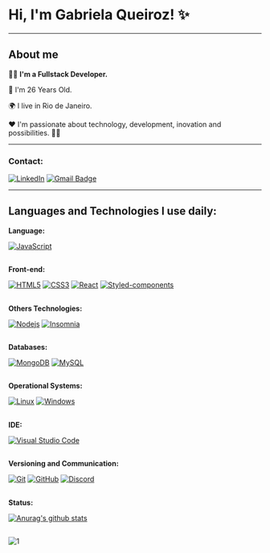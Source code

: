 
# Hi, I'm Gabriela Queiroz! ✨

---
## About me


👩‍💻 <strong>I'm a Fullstack Developer.</strong> 

👣 I'm 26 Years Old.

🌍 I live in Rio de Janeiro.

❤ I'm passionate about technology, development, inovation and  possibilities. 🎯🚀

---
 
### Contact:

[![LinkedIn](https://img.shields.io/static/v1?label=LinkedIn&message=%20&color=pink&logo=LinkedIn&style=flat-square&logoColor=white)](https://www.linkedin.com/in/gabrielaqrm/) [![Gmail Badge](https://img.shields.io/badge/-gabrielaqueirozrm@gmail.com-c14438?style=flatsquare&logo=Gmail&logoColor=white&link=mailto:gabrielaqueirozrm@gmail.com)](mailto:gabrielaqueirozrm@gmail.com)

---
## Languages and Technologies I use daily:

**Language:**

[![JavaScript](https://img.shields.io/badge/-JavaScript-black?style=flat-square&logo=javascript&link=https://github.com/gabiqrm/)](https://github.com/gabiqrm/) 

##

**Front-end:**

[![HTML5](https://img.shields.io/badge/-HTML5-E34F26?style=flat-square&logo=html5&logoColor=white&link=https://github.com/gabiqrm/)](https://github.com/gabiqrm/)   [![CSS3](https://img.shields.io/badge/-CSS3-1572B6?style=flat-square&logo=css3&link=https://github.com/gabiqrm/)](https://github.com/gabiqrm/)   [![React](https://img.shields.io/badge/-React-black?style=flat-square&logo=react&link=https://github.com/gabiqrm/)](https://github.com/gabiqrm/)  [![Styled-components](https://img.shields.io/badge/-Styled%20Components-pink?style=flat-square&logo=styled-components)](https://github.com/gabiqrm/) 

##

**Others Technologies:**

[![Nodejs](https://img.shields.io/badge/-Nodejs-black?style=flat-square&logo=Node.js&link=https://github.com/gabiqrm/)](https://github.com/gabiqrm/) [![Insomnia](https://img.shields.io/badge/-Insomnia-5849BE?style=flat-square&logo=Insomnia&link=https://github.com/gabiqrm/)](https://github.com/gabiqrm/)


##
**Databases:**

[![MongoDB](https://img.shields.io/badge/-MongoDB-black?style=flat-square&logo=mongodb&link=https://github.com/gabiqrm/)](https://github.com/gabiqrm/) [![MySQL](https://img.shields.io/badge/-MySQL-a0c4db?style=flat-square&logo=mysql&link=https://github.com/gabiqrm/)](https://github.com/gabiqrm/)

##

**Operational Systems:**

[![Linux](https://img.shields.io/badge/-Linux-333333?style=flat-square&logo=Linux&link=https://github.com/gabiqrm/)](https://github.com/gabiqrm/) [![Windows](https://img.shields.io/badge/-Windows-0078D6?style=flat-square&logo=Windows&link=https://github.com/gabiqrm/)](https://github.com/gabiqrm/)

##

**IDE:**

[![Visual Studio Code](https://img.shields.io/badge/-Visual%20Studio%20Code-007ACC?style=flat-square&logo=VisualStudioCode&link=https://github.com/gabiqrm/)](https://github.com/gabiqrm/)

##

**Versioning and Communication:**

[![Git](https://img.shields.io/badge/-Git-black?style=flat-square&logo=git&link=https://github.com/gabiqrm/)](https://github.com/gabiqrm/) [![GitHub](https://img.shields.io/badge/-GitHub-181717?style=flat-square&logo=github&link=https://github.com/gabiqrm/)](https://github.com/gabiqrm/) [![Discord](https://img.shields.io/badge/-Discord-000000?style=flat-square&logo=Discord&link=https://github.com/gabiqrm/)](https://github.com/gabiqrm/)

##
**Status:**

[![Anurag's github stats](https://github-readme-stats.vercel.app/api?username=Gabiqrm&theme=blue-green)](https://github.com/gabiqrm/github-readme-stats)

##

![1](https://github-readme-stats.vercel.app/api/top-langs/?username=Gabiqrm&theme=blue-green)
